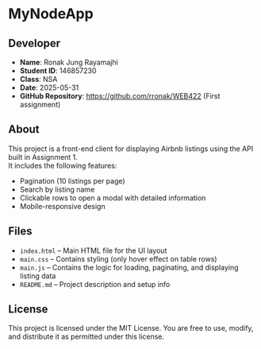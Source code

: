 # MyNodeApp

## Developer

- **Name**: Ronak Jung Rayamajhi  
- **Student ID**: 146857230 
- **Class**:  NSA
- **Date**: 2025-05-31
- **GitHub Repository**: https://github.com/rronak/WEB422 (First assignment)

## About

This project is a front-end client for displaying Airbnb listings using the API built in Assignment 1.  
It includes the following features:

- Pagination (10 listings per page)
- Search by listing name
- Clickable rows to open a modal with detailed information
- Mobile-responsive design 

## Files

- `index.html` – Main HTML file for the UI layout
- `main.css` – Contains styling (only hover effect on table rows)
- `main.js` – Contains the logic for loading, paginating, and displaying listing data
- `README.md` – Project description and setup info

## License

This project is licensed under the MIT License. You are free to use, modify, and distribute it as permitted under this license.
